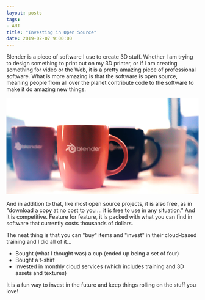 ```yaml
---
layout: posts
tags:
- ART
title: "Investing in Open Source"
date: 2019-02-07 9:00:00
---
```

Blender is a piece of software I use to create 3D stuff. Whether I am trying to design something to print out on my 3D printer, or if I am creating something for video or the Web, it is a pretty amazing piece of professional software.  What is more amazing is that the software is open source, meaning people from all over the planet contribute code to the software to make it do amazing new things. 

![blender mugs](/assets/images/blender-org.jpg)

And in addition to that, like most open source projects, it is also free, as in "download a copy at no cost to you ... it is free to use in any situation." And it is competitive. Feature for feature, it is packed with what you can find in software that currently costs thousands of dollars.

The neat thing is that you can "buy" items and "invest" in their cloud-based training and I did all of it...

* Bought (what I thought was) a cup (ended up being a set of four)
* Bought a t-shirt
* Invested in monthly cloud services (which includes training and 3D assets and textures)

It is a fun way to invest in the future and keep things rolling on the stuff you love!
